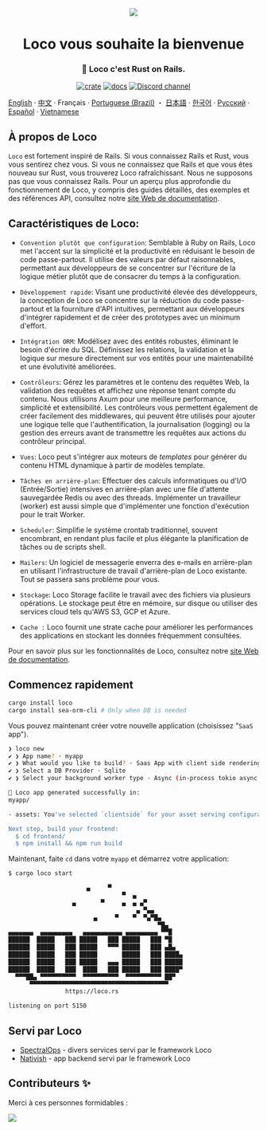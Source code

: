  <div align="center">

   <img src="https://github.com/loco-rs/loco/assets/83390/992d215a-3cd3-42ee-a1c7-de9fd25a5bac"/>

   <h1>Loco vous souhaite la bienvenue</h1>

   <h3>
🚂 Loco c'est Rust on Rails.
   </h3>

   [![crate](https://img.shields.io/crates/v/loco-rs.svg)](https://crates.io/crates/loco-rs)
   [![docs](https://docs.rs/loco-rs/badge.svg)](https://docs.rs/loco-rs)
   [![Discord channel](https://img.shields.io/badge/discord-Join-us)](https://discord.gg/fTvyBzwKS8)

 </div>

[English](./README.md) · [中文](./README-zh_CN.md) · Français · [Portuguese (Brazil)](./README-pt_BR.md) ・ [日本語](./README.ja.md) · [한국어](./README.ko.md) · [Русский](./README.ru.md) · [Español](./README.es.md) · [Vietnamese](./README.vi.md)

## À propos de Loco
`Loco` est fortement inspiré de Rails. Si vous connaissez Rails et Rust, vous vous sentirez chez vous. Si vous ne connaissez que Rails et que vous êtes nouveau sur Rust, vous trouverez Loco rafraîchissant. Nous ne supposons pas que vous connaissez Rails.
Pour un aperçu plus approfondie du fonctionnement de Loco, y compris des guides détaillés, des exemples et des références API, consultez notre [site Web de documentation](https://loco.rs).

## Caractéristiques de Loco:

* `Convention plutôt que configuration`: Semblable à Ruby on Rails, Loco met l'accent sur la simplicité et la productivité en réduisant le besoin de code passe-partout. Il utilise des valeurs par défaut raisonnables, permettant aux développeurs de se concentrer sur l'écriture de la logique métier plutôt que de consacrer du temps à la configuration.

* `Développement rapide`: Visant une productivité élevée des développeurs, la conception de Loco se concentre sur la réduction du code passe-partout et la fourniture d'API intuitives, permettant aux développeurs d'intégrer rapidement et de créer des prototypes avec un minimum d'effort.

* `Intégration ORM`: Modélisez avec des entités robustes, éliminant le besoin d'écrire du SQL. Définissez les relations, la validation et la logique sur mesure directement sur vos entités pour une maintenabilité et une évolutivité améliorées.

* `Contrôleurs`: Gérez les paramètres et le contenu des requêtes Web, la validation des requêtes et affichez une réponse tenant compte du contenu. Nous utilisons Axum pour une meilleure performance, simplicité et extensibilité. Les contrôleurs vous permettent également de créer facilement des middlewares, qui peuvent être utilisés pour ajouter une logique telle que l'authentification, la journalisation (logging) ou la gestion des erreurs avant de transmettre les requêtes aux actions du contrôleur principal.

* `Vues`: Loco peut s'intégrer aux moteurs de _templates_ pour générer du contenu HTML dynamique à partir de modèles template.

* `Tâches en arrière-plan`: Effectuer des calculs informatiques ou d'I/O (Entrée/Sortie) intensives en arrière-plan avec une file d'attente sauvegardée Redis ou avec des threads. Implémenter un travailleur (worker) est aussi simple que d'implémenter une fonction d'exécution pour le trait Worker.

* `Scheduler`: Simplifie le système crontab traditionnel, souvent encombrant, en rendant plus facile et plus élégante la planification de tâches ou de scripts shell.

* `Mailers`: Un logiciel de messagerie enverra des e-mails en arrière-plan en utilisant l'infrastructure de travail d'arrière-plan de Loco existante. Tout se passera sans problème pour vous.

* `Stockage`: Loco Storage facilite le travail avec des fichiers via plusieurs opérations. Le stockage peut être en mémoire, sur disque ou utiliser des services cloud tels qu'AWS S3, GCP et Azure.

* `Cache :` Loco fournit une strate cache pour améliorer les performances des applications en stockant les données fréquemment consultées.

Pour en savoir plus sur les fonctionnalités de Loco, consultez notre [site Web de documentation](https://loco.rs/docs/getting-started/tour/).


## Commencez rapidement
<!-- <snip id="quick-installation-command" inject_from="yaml" template="sh"> -->
```sh
cargo install loco
cargo install sea-orm-cli # Only when DB is needed
```
<!-- </snip> -->

Vous pouvez maintenant créer votre nouvelle application (choisissez "`SaaS` app").


<!-- <snip id="loco-cli-new-from-template" inject_from="yaml" template="sh"> -->
```sh
❯ loco new
✔ ❯ App name? · myapp
✔ ❯ What would you like to build? · Saas App with client side rendering
✔ ❯ Select a DB Provider · Sqlite
✔ ❯ Select your background worker type · Async (in-process tokio async tasks)

🚂 Loco app generated successfully in:
myapp/

- assets: You've selected `clientside` for your asset serving configuration.

Next step, build your frontend:
  $ cd frontend/
  $ npm install && npm run build
```
<!-- </snip> -->

Maintenant, faite `cd` dans votre `myapp` et démarrez votre application:

<!-- <snip id="starting-the-server-command-with-output" inject_from="yaml" template="sh"> -->
```sh
$ cargo loco start

                      ▄     ▀
                                ▀  ▄
                  ▄       ▀     ▄  ▄ ▄▀
                                    ▄ ▀▄▄
                        ▄     ▀    ▀  ▀▄▀█▄
                                          ▀█▄
▄▄▄▄▄▄▄  ▄▄▄▄▄▄▄▄▄   ▄▄▄▄▄▄▄▄▄▄▄ ▄▄▄▄▄▄▄▄▄ ▀▀█
██████  █████   ███ █████   ███ █████   ███ ▀█
██████  █████   ███ █████   ▀▀▀ █████   ███ ▄█▄
██████  █████   ███ █████       █████   ███ ████▄
██████  █████   ███ █████   ▄▄▄ █████   ███ █████
██████  █████   ███  ████   ███ █████   ███ ████▀
  ▀▀▀██▄ ▀▀▀▀▀▀▀▀▀▀  ▀▀▀▀▀▀▀▀▀▀  ▀▀▀▀▀▀▀▀▀▀ ██▀
      ▀▀▀▀▀▀▀▀▀▀▀▀▀▀▀▀▀▀▀▀▀▀▀▀▀▀▀▀▀▀▀▀▀▀▀▀▀▀▀
                https://loco.rs

listening on port 5150
```
<!-- </snip> -->

## Servi par Loco
+ [SpectralOps](https://spectralops.io) - divers services servi par le framework Loco
+ [Nativish](https://nativi.sh) - app backend servi par le framework Loco

## Contributeurs ✨
Merci à ces personnes formidables :

<a href="https://github.com/loco-rs/loco/graphs/contributors">
  <img src="https://contrib.rocks/image?repo=loco-rs/loco" />
</a>

